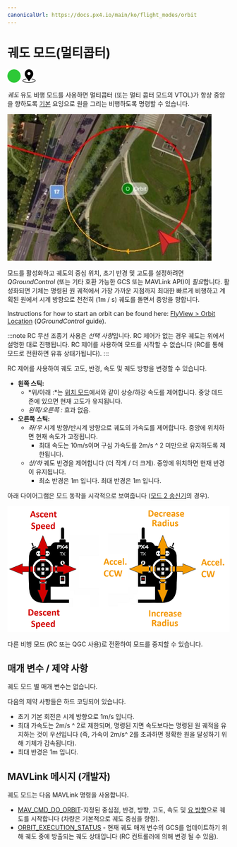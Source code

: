 ```yaml
---
canonicalUrl: https://docs.px4.io/main/ko/flight_modes/orbit
---
```


# 궤도 모드(멀티콥터)

[<img src="../../assets/site/difficulty_easy.png" title="초급 난이도 비행" width="30px" />](../getting_started/flight_modes.md#key_difficulty)&nbsp;[<img src="../../assets/site/position_fixed.svg" title="위치 고정 요구(예, GPS)" width="30px" />](../getting_started/flight_modes.md#key_position_fixed)

*궤도* 유도 비행 모드를 사용하면 멀티콥터 (또는 멀티 콥터 모드의 VTOL)가 항상 중앙을 향하도록 [기본](https://mavlink.io/en/messages/common.html#ORBIT_YAW_BEHAVIOUR) 요잉으로 원을 그리는 비행하도록 명령할 수 있습니다.

![궤도 모드 (멀티콥터)](../../assets/flying/orbit.jpg)

모드를 활성화하고 궤도의 중심 위치, 초기 반경 및 고도를 설정하려면 *QGroundControl* (또는 기타 호환 가능한 GCS 또는 MAVLink API)이 *필요*합니다. 활성화되면 기체는 명령된 원 궤적에서 가장 가까운 지점까지 최대한 빠르게 비행하고 계획된 원에서 시계 방향으로 천천히 (1m / s) 궤도를 돌면서 중앙을 향합니다.

Instructions for how to start an orbit can be found here: [FlyView > Orbit Location](https://docs.qgroundcontrol.com/master/en/FlyView/FlyView.html#orbit) (*QGroundControl* guide).

:::note RC
무선 조종기 사용은 *선택 사항*입니다. RC 제어가 없는 경우 궤도는 위에서 설명한 대로 진행됩니다. RC 제어를 사용하여 모드를 시작할 수 없습니다 (RC를 통해 모드로 전환하면 유휴 상태가됩니다).
:::

RC 제어를 사용하여 궤도 고도, 반경, 속도 및 궤도 방향을 변경할 수 있습니다.
- **왼쪽 스틱:**
  - *위/아래 :*는 [위치 모드](../flight_modes/position_mc.md)에서와 같이 상승/하강 속도를 제어합니다. 중앙 데드 존에 있으면 현재 고도가 유지됩니다.
  - *왼쪽/오른쪽 :* 효과 없음.
- **오른쪽 스틱:**
  - *좌/우* 시계 방향/반시계 방향으로 궤도의 가속도를 제어합니다. 중앙에 위치하면 현재 속도가 고정됩니다.
    - 최대 속도는 10m/s이며 구심 가속도를 2m/s ^ 2 미만으로 유지하도록 제한됩니다.
  - *상/하* 궤도 반경을 제어합니다 (더 작게 / 더 크게).  중앙에 위치하면 현재 반경이 유지됩니다.
    - 최소 반경은 1m 입니다. 최대 반경은 1m 입니다.

아래 다이어그램은 모드 동작을 시각적으로 보여줍니다 ([모드 2 송신기](../getting_started/rc_transmitter_receiver.md#transmitter_modes)의 경우).

![궤도 모드 (멀티콥터)](../../assets/flight_modes/orbit_MC.png)

다른 비행 모드 (RC 또는 QGC 사용)로 전환하여 모드를 중지할 수 있습니다.


## 매개 변수 / 제약 사항

궤도 모드 별 매개 변수는 없습니다.

다음의 제약 사항들은 하드 코딩되어 있습니다.
- 초기 기본 회전은 시계 방향으로 1m/s 입니다.
- 최대 가속도는 2m/s ^ 2로 제한되며, 명령된 지면 속도보다는 명령된 원 궤적을 유지하는 것이 우선입니다 (즉, 가속이 2m/s^ 2를 초과하면 정확한 원을 달성하기 위해 기체가 감속됩니다).
- 최대 반경은 1m 입니다.


## MAVLink 메시지 (개발자)

궤도 모드는 다음 MAVLink 명령을 사용합니다.

- [MAV_CMD_DO_ORBIT](https://mavlink.io/en/messages/common.html#MAV_CMD_DO_ORBIT)-지정된 중심점, 반경, 방향, 고도, 속도 및 [요 방향](https://mavlink.io/en/messages/common.html#ORBIT_YAW_BEHAVIOUR)으로 궤도를 시작합니다 (차량은 기본적으로 궤도 중심을 향함).
- [ORBIT_EXECUTION_STATUS](https://mavlink.io/en/messages/common.html#ORBIT_EXECUTION_STATUS) - 현재 궤도 매개 변수의 GCS를 업데이트하기 위해 궤도 중에 방출되는 궤도 상태입니다 (RC 컨트롤러에 의해 변경 될 수 있음).
